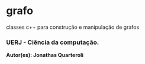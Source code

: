 # grafo
classes c++ para construção e manipulação de grafos
### UERJ - Ciência da computação.
**Autor(es): Jonathas Quarteroli**
